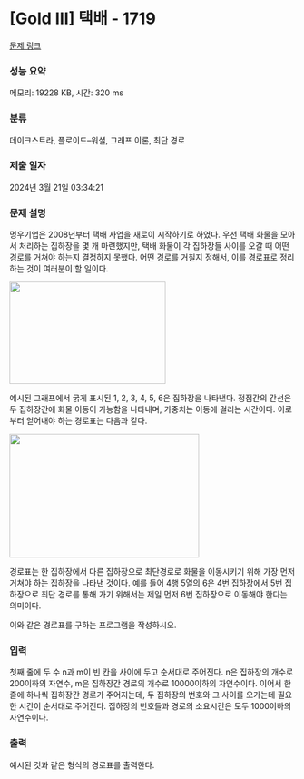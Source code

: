 # [Gold III] 택배 - 1719 

[문제 링크](https://www.acmicpc.net/problem/1719) 

### 성능 요약

메모리: 19228 KB, 시간: 320 ms

### 분류

데이크스트라, 플로이드–워셜, 그래프 이론, 최단 경로

### 제출 일자

2024년 3월 21일 03:34:21

### 문제 설명

<p>명우기업은 2008년부터 택배 사업을 새로이 시작하기로 하였다. 우선 택배 화물을 모아서 처리하는 집하장을 몇 개 마련했지만, 택배 화물이 각 집하장들 사이를 오갈 때 어떤 경로를 거쳐야 하는지 결정하지 못했다. 어떤 경로를 거칠지 정해서, 이를 경로표로 정리하는 것이 여러분이 할 일이다.</p>

<p><img alt="" src="https://www.acmicpc.net/JudgeOnline/upload/201005/taekbae.PNG" style="height:180px; width:275px"></p>

<p>예시된 그래프에서 굵게 표시된 1, 2, 3, 4, 5, 6은 집하장을 나타낸다. 정점간의 간선은 두 집하장간에 화물 이동이 가능함을 나타내며, 가중치는 이동에 걸리는 시간이다. 이로부터 얻어내야 하는 경로표는 다음과 같다.</p>

<p><img alt="" src="https://www.acmicpc.net/JudgeOnline/upload/201005/tktk.PNG" style="height:218px; width:334px"></p>

<p>경로표는 한 집하장에서 다른 집하장으로 최단경로로 화물을 이동시키기 위해 가장 먼저 거쳐야 하는 집하장을 나타낸 것이다. 예를 들어 4행 5열의 6은 4번 집하장에서 5번 집하장으로 최단 경로를 통해 가기 위해서는 제일 먼저 6번 집하장으로 이동해야 한다는 의미이다.</p>

<p>이와 같은 경로표를 구하는 프로그램을 작성하시오.</p>

### 입력 

 <p>첫째 줄에 두 수 n과 m이 빈 칸을 사이에 두고 순서대로 주어진다. n은 집하장의 개수로 200이하의 자연수, m은 집하장간 경로의 개수로 10000이하의 자연수이다. 이어서 한 줄에 하나씩 집하장간 경로가 주어지는데, 두 집하장의 번호와 그 사이를 오가는데 필요한 시간이 순서대로 주어진다. 집하장의 번호들과 경로의 소요시간은 모두 1000이하의 자연수이다.</p>

### 출력 

 <p>예시된 것과 같은 형식의 경로표를 출력한다.</p>

